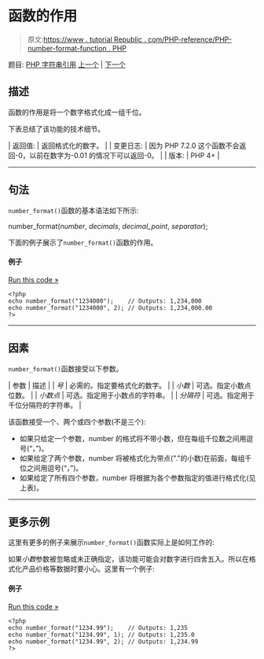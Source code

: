 # 函数的作用

> 原文:[https://www . tutorial Republic . com/PHP-reference/PHP-number-format-function . PHP](https://www.tutorialrepublic.com/php-reference/php-number-format-function.php)

题目: [PHP 字符串引用](php-string-functions.php) [上一个](php-nl2br-function.php) | [下一个](php-ord-function.php)

## 描述

函数的作用是将一个数字格式化成一组千位。

下表总结了该功能的技术细节。

| 返回值: | 返回格式化的数字。 |
| 变更日志: | 因为 PHP 7.2.0 这个函数不会返回-0，以前在数字为-0.01 的情况下可以返回-0。 |
| 版本: | PHP 4+ |

* * *

## 句法

`number_format()`函数的基本语法如下所示:

number_format(*number*, *decimals*, *decimal_point*, *separator*);

下面的例子展示了`number_format()`函数的作用。

#### 例子

[Run this code »](../codelab.php?topic=php&file=format-a-number-with-grouped-thousands "Run this code to view the output")

```
<?php
echo number_format("1234000");    // Outputs: 1,234,000
echo number_format("1234000", 2); // Outputs: 1,234,000.00
?>
```

* * *

## 因素

`number_format()`函数接受以下参数。

| 参数 | 描述 |
| *号* | 必需的。指定要格式化的数字。 |
| *小数* | 可选。指定小数点位数。 |
| *小数点* | 可选。指定用于小数点的字符串。 |
| *分隔符* | 可选。指定用于千位分隔符的字符串。 |

该函数接受一个、两个或四个参数(不是三个):

*   如果只给定一个参数，number 的格式将不带小数，但在每组千位数之间用逗号(“，”)。
*   如果给定了两个参数，number 将被格式化为带点("."的小数)在前面，每组千位之间用逗号(“，”)。
*   如果给定了所有四个参数，number 将根据为各个参数指定的值进行格式化(见上表)。

* * *

## 更多示例

这里有更多的例子来展示`number_format()`函数实际上是如何工作的:

如果*小数*参数被忽略或未正确指定，该功能可能会对数字进行四舍五入。所以在格式化产品价格等数据时要小心。这里有一个例子:

#### 例子

[Run this code »](../codelab.php?topic=php&file=sets-the-number-of-decimal-digits "Run this code to view the output")

```
<?php
echo number_format("1234.99");    // Outputs: 1,235
echo number_format("1234.99", 1); // Outputs: 1,235.0
echo number_format("1234.99", 2); // Outputs: 1,234.99
?>
```